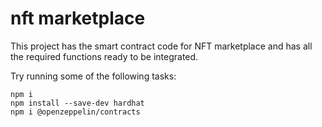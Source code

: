 # nft marketplace 

This project has the smart contract code for NFT marketplace and has all the required functions ready to be integrated.

Try running some of the following tasks:

```shell
npm i
npm install --save-dev hardhat
npm i @openzeppelin/contracts
```
